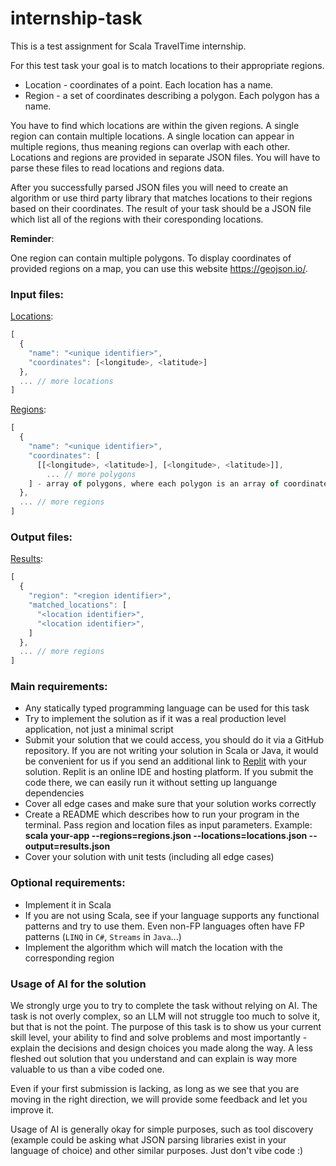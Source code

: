 # internship-task

This is a test assignment for Scala TravelTime internship.

For this test task your goal is to match locations to their appropriate regions.

- Location - coordinates of a point. Each location has a name.
- Region - a set of coordinates describing a polygon. Each polygon has a name.

You have to find which locations are within the given regions. 
A single region can contain multiple locations. A single location can appear in multiple regions, thus meaning regions can overlap with each other.
Locations and regions are provided in separate JSON files. You will have to parse these files to read locations and regions data. 

After you successfully parsed JSON files you will need to create an algorithm or use third party library that matches locations to their regions based on their coordinates.
The result of your task should be a JSON file which list all of the regions with their coresponding locations.


**Reminder**:

One region can contain multiple polygons. To display coordinates of provided regions on a map, you can use this website https://geojson.io/. 

### Input files:

[Locations](input/locations.json):
```js
[
  {
    "name": "<unique identifier>",
    "coordinates": [<longitude>, <latitude>]
  },
  ... // more locations
]
```

[Regions](input/regions.json):
```js
[
  {
    "name": "<unique identifier>",
    "coordinates": [
      [[<longitude>, <latitude>], [<longitude>, <latitude>]], 
        ... // more polygons    
    ] - array of polygons, where each polygon is an array of coordinates.
  },
  ... // more regions
]
```

### Output files:

[Results](output/results.json):
```js
[
  {
    "region": "<region identifier>",
    "matched_locations": [
      "<location identifier>",
      "<location identifier>",
    ]
  },
  ... // more regions
]
```


### Main requirements:
* Any statically typed programming language can be used for this task
* Try to implement the solution as if it was a real production level application, not just a minimal script
* Submit your solution that we could access, you should do it via a GitHub repository. If you are not writing your solution in Scala or Java, it would be convenient for us if you send an additional link to [Replit](https://replit.com/) with your solution. Replit is an online IDE and hosting platform. If you submit the code there, we can easily run it without setting up languange dependencies
* Cover all edge cases and make sure that your solution works correctly
* Create a README which describes how to run your program in the terminal. Pass region and location files as input parameters. Example: **scala your-app --regions=regions.json --locations=locations.json --output=results.json**
* Cover your solution with unit tests (including all edge cases)


### Optional requirements:
* Implement it in Scala
* If you are not using Scala, see if your language supports any functional patterns and try to use them.
  Even non-FP languages often have FP patterns (`LINQ` in `C#`, `Streams` in `Java`...)
* Implement the algorithm which will match the location with the corresponding region

### Usage of AI for the solution

We strongly urge you to try to complete the task without relying on AI. The task is not overly complex,
so an LLM will not struggle too much to solve it, but that is not the point. The purpose of this task
is to show us your current skill level, your ability to find and solve problems and most importantly -
explain the decisions and design choices you made along the way. A less fleshed out solution
that you understand and can explain is way more valuable to us than a vibe coded one.

Even if your first submission is lacking, as long as we see that you are moving in the right direction,
we will provide some feedback and let you improve it.

Usage of AI is generally okay for simple purposes, such as tool discovery (example could be asking what
JSON parsing libraries exist in your language of choice) and other similar purposes. Just don't vibe code :)
